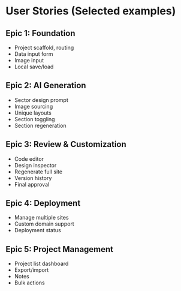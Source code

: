 # User Stories (Selected examples)

## Epic 1: Foundation
- Project scaffold, routing
- Data input form
- Image input
- Local save/load

## Epic 2: AI Generation
- Sector design prompt
- Image sourcing
- Unique layouts
- Section toggling
- Section regeneration

## Epic 3: Review & Customization
- Code editor
- Design inspector
- Regenerate full site
- Version history
- Final approval

## Epic 4: Deployment
- Manage multiple sites
- Custom domain support
- Deployment status

## Epic 5: Project Management
- Project list dashboard
- Export/import
- Notes
- Bulk actions
